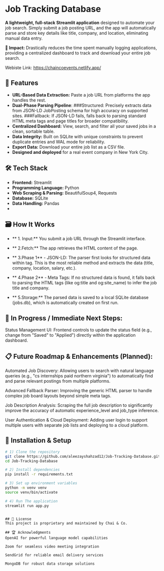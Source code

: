 # Job Tracking Database


**A lightweight, full-stack Streamlit application** designed to automate your job search. Simply submit a job posting URL, and the app will automatically parse and store key details like title, company, and location, eliminating manual data entry.

**🚀 Impact:** Drastically reduces the time spent manually logging applications, providing a centralized dashboard to track and download your entire job search.


Webiste Link: https://chaincoevents.netlify.app/

## 🌟 Features

- **URL-Based Data Extraction:** Paste a job URL from platforms the app handles the rest. 
- **Dual-Phase Parsing Pipeline**:
  ###Structured: Precisely extracts data from JSON-LD JobPosting schema for high accuracy on supported sites.
  ###Fallback: If JSON-LD fails, falls back to parsing standard HTML meta tags and page titles for broader compatibility. 
- **Centralized Dashboard:** View, search, and filter all your saved jobs in a clean, sortable table.
- **Data Integrity:** Built on SQLite with unique constraints to prevent duplicate entries and WAL mode for reliability.  
- **Export Data:** Download your entire job list as a CSV file.
- **Designed and deployed** for a real event company in New York City. 
  
## 🛠 Tech Stack
- **Frontend:** Streamlit  
- **Programming Language:** Python
- **Web Scraping & Parsing:**  BeautifulSoup4, Requests
- **Database:** SQLite 
- **Data Handling:** Pandas
- 

## 🗃️ How It Works
- ** 1. Input:** You submit a job URL through the Streamlit interface.

- ** 2.Fetch:** The app retrieves the HTML content of the page.

- ** 3.Phase 1** - JSON-LD: The parser first looks for structured data within  tag. This is the most reliable method and extracts the data (title, company, location, salary, etc.).
  
- ** 4.Phase 2** - Meta Tags: If no structured data is found, it falls back to parsing the HTML tags (like og:title and og:site_name) to infer the job title and company.

- ** 5.Storage:** The parsed data is saved to a local SQLite database (jobs.db), which is automatically created on first run.

## 🔧 In Progress / Immediate Next Steps:

Status Management UI: Frontend controls to update the status field (e.g., change from "Saved" to "Applied") directly within the application dashboard.

## 📋 Future Roadmap & Enhancements (Planned):

Automated Job Discovery: Allowing users to search with natural language queries (e.g., "cs internships paid northern virginia") to automatically find and parse relevant postings from multiple platforms.

Advanced Fallback Parser: Improving the generic HTML parser to handle complex job board layouts beyond simple meta tags.

Job Description Analysis: Scraping the full job description to significantly improve the accuracy of automatic experience_level and job_type inference.

User Authentication & Cloud Deployment: Adding user login to support multiple users with separate job lists and deploying to a cloud platform.

## 🔧 Installation & Setup
```bash
# 1) Clone the repository
git clone https://github.com/aleezayshahzad12/Job-Tracking-Database.git
cd Job-Tracking-Database

# 2) Install dependencies
pip install -r requirements.txt

# 3) Set up environment variables
python -m venv venv
source venv/bin/activate

# 4) Run The application
streamlit run app.py

```
```

## 📄 License
This project is proprietary and maintained by Chai & Co.

## 🏆 Acknowledgments
OpenAI for powerful language model capabilities

Zoom for seamless video meeting integration

SendGrid for reliable email delivery services

MongoDB for robust data storage solutions








